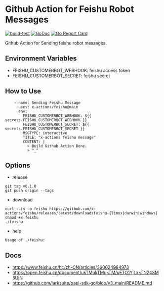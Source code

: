 # Github Action for Feishu Robot Messages

[![build-test](https://github.com/x-actions/feishu/actions/workflows/workflow.yaml/badge.svg)](https://github.com/x-actions/feishu/actions/workflows/workflow.yaml)
[![GoDoc](https://godoc.org/github.com/x-actions/feishu?status.svg)](https://pkg.go.dev/github.com/x-actions/feishu)
[![Go Report Card](https://goreportcard.com/badge/github.com/x-actions/feishu)](https://goreportcard.com/report/github.com/x-actions/feishu)

Github Action for Sending feishu robot messages.

## Environment Variables

- FEISHU_CUSTOMERBOT_WEBHOOK: feishu access token
- FEISHU_CUSTOMERBOT_SECRET: feishu secret

## How to Use

```
    - name: Sending Feishu Message
      uses: x-actions/feishu@main
      env:
        FEISHU_CUSTOMERBOT_WEBHOOK: ${{ secrets.FEISHU_CUSTOMERBOT_WEBHOOK }}
        FEISHU_CUSTOMERBOT_SECRET: ${{ secrets.FEISHU_CUSTOMERBOT_SECRET }}
        MSGTYPE: interactive
        TITLE: "x-actions feishu message"
        CONTENT: |
          > Build Github Action Done.
          > ^_^
```

## Options

- release

```
git tag v0.1.0
git push origin --tags
```

- download

```
curl -Lfs -o feishu https://github.com/x-actions/feishu/releases/latest/download/feishu-{linux|darwin|windows}
chmod +x feishu
./feishu
```

- help

```
Usage of ./feishu:
```

## Docs

- https://www.feishu.cn/hc/zh-CN/articles/360024984973
- https://open.feishu.cn/document/ukTMukTMukTM/uETO1YjLxkTN24SM5UjN
- https://github.com/larksuite/oapi-sdk-go/blob/v3_main/README.md
